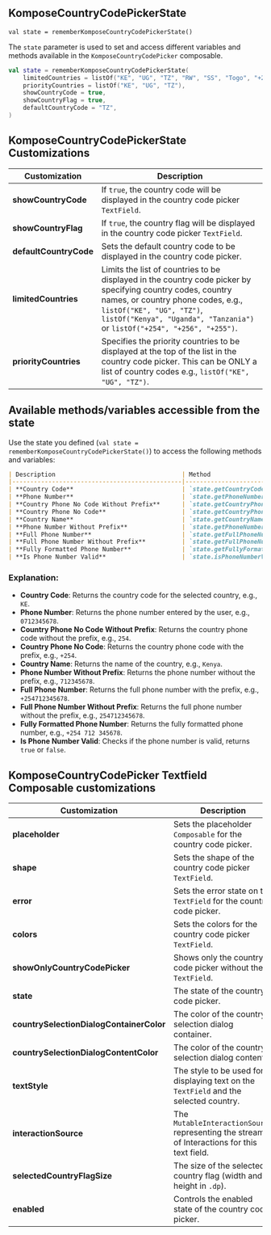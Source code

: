 ## KomposeCountryCodePickerState

`val state = rememberKomposeCountryCodePickerState()`

The `state` parameter is used to set and access different variables and methods available in the `KomposeCountryCodePicker` composable.

```kotlin
val state = rememberKomposeCountryCodePickerState(
    limitedCountries = listOf("KE", "UG", "TZ", "RW", "SS", "Togo", "+260", "250", "+211", "Mali", "Malawi"),
    priorityCountries = listOf("KE", "UG", "TZ"),
    showCountryCode = true,
    showCountryFlag = true,
    defaultCountryCode = "TZ",
)

```

## KomposeCountryCodePickerState Customizations
| Customization          | Description                                                                                                                                                                                                                                                                                      |
|------------------------|--------------------------------------------------------------------------------------------------------------------------------------------------------------------------------------------------------------------------------------------------------------------------------------------------|
| **showCountryCode**    | If `true`, the country code will be displayed in the country code picker `TextField`.                                                                                                                                                                                                            |
| **showCountryFlag**    | If `true`, the country flag will be displayed in the country code picker `TextField`.                                                                                                                                                                                                            |
| **defaultCountryCode** | Sets the default country code to be displayed in the country code picker.                                                                                                                                                                                                                        |
| **limitedCountries**   | Limits the list of countries to be displayed in the country code picker by specifying country codes, country names, or country phone codes, e.g., `listOf("KE", "UG", "TZ")`, `listOf("Kenya", "Uganda", "Tanzania")` or `listOf("+254", "+256", "+255")`.                                       |
| **priorityCountries**   | Specifies the priority countries to be displayed at the top of the list in the country code picker. This can be ONLY a list of country codes e.g., `listOf("KE", "UG", "TZ")`. |

## Available methods/variables accessible from the state

Use the state you defined (`val state = rememberKomposeCountryCodePickerState()`) to access the following methods and variables:

```markdown
| Description                                   | Method                                     | Example                   |
|-----------------------------------------------|--------------------------------------------|---------------------------|
| **Country Code**                              | `state.getCountryCode()`                   | `KE`                      |
| **Phone Number**                              | `state.getPhoneNumber()`                   | `0712345678`              |
| **Country Phone No Code Without Prefix**      | `state.getCountryPhoneCodeWithoutPrefix()` | `254`                     |
| **Country Phone No Code**                     | `state.getCountryPhoneCode()`              | `+254`                    |
| **Country Name**                              | `state.getCountryName()`                   | `Kenya`                   |
| **Phone Number Without Prefix**               | `state.getPhoneNumberWithoutPrefix()`      | `712345678`               |
| **Full Phone Number**                         | `state.getFullPhoneNumber()`               | `+254712345678`           |
| **Full Phone Number Without Prefix**          | `state.getFullPhoneNumberWithoutPrefix()`  | `254712345678`            |
| **Fully Formatted Phone Number**              | `state.getFullyFormattedPhoneNumber()`     | `+254 712 345678`         |
| **Is Phone Number Valid**                     | `state.isPhoneNumberValid()`               | `true` / `false`          |
```

### Explanation:

- **Country Code**: Returns the country code for the selected country, e.g., `KE`.
- **Phone Number**: Returns the phone number entered by the user, e.g., `0712345678`.
- **Country Phone No Code Without Prefix**: Returns the country phone code without the prefix, e.g., `254`.
- **Country Phone No Code**: Returns the country phone code with the prefix, e.g., `+254`.
- **Country Name**: Returns the name of the country, e.g., `Kenya`.
- **Phone Number Without Prefix**: Returns the phone number without the prefix, e.g., `712345678`.
- **Full Phone Number**: Returns the full phone number with the prefix, e.g., `+254712345678`.
- **Full Phone Number Without Prefix**: Returns the full phone number without the prefix, e.g., `254712345678`.
- **Fully Formatted Phone Number**: Returns the fully formatted phone number, e.g., `+254 712 345678`.
- **Is Phone Number Valid**: Checks if the phone number is valid, returns `true` or `false`.


## KomposeCountryCodePicker Textfield Composable customizations
| Customization                            | Description                                                                                |
|------------------------------------------|--------------------------------------------------------------------------------------------|
| **placeholder**                          | Sets the placeholder `Composable` for the country code picker.                             |
| **shape**                                | Sets the shape of the country code picker `TextField`.                                     |
| **error**                                | Sets the error state on the `TextField` for the country code picker.                       |
| **colors**                               | Sets the colors for the country code picker `TextField`.                                   |
| **showOnlyCountryCodePicker**            | Shows only the country code picker without the `TextField`.                                |
| **state**                                | The state of the country code picker.                                                      |
| **countrySelectionDialogContainerColor** | The color of the country selection dialog container.                                       |
| **countrySelectionDialogContentColor**   | The color of the country selection dialog content.                                         |
| **textStyle**                            | The style to be used for displaying text on the `TextField` and the selected country.       |
| **interactionSource**                    | The `MutableInteractionSource` representing the stream of Interactions for this text field. |
| **selectedCountryFlagSize**              | The size of the selected country flag (width and height in `.dp`).                         |
| **enabled**                              | Controls the enabled state of the country code picker.                                     |
